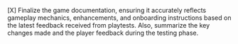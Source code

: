 [X] Finalize the game documentation, ensuring it accurately reflects gameplay mechanics, enhancements, and onboarding instructions based on the latest feedback received from playtests. Also, summarize the key changes made and the player feedback during the testing phase.